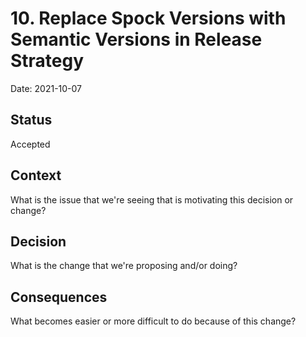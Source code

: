 # 10. Replace Spock Versions with Semantic Versions in Release Strategy

Date: 2021-10-07

## Status

Accepted

## Context

What is the issue that we're seeing that is motivating this decision or change?

## Decision

What is the change that we're proposing and/or doing?

## Consequences

What becomes easier or more difficult to do because of this change?
